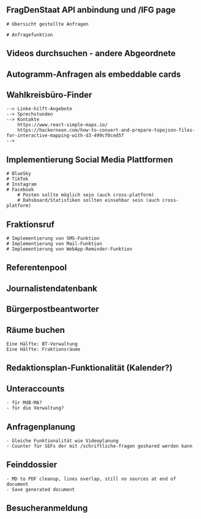 ## FragDenStaat API anbindung und /IFG page
    # Übersicht gestellte Anfragen

    # Anfragefunktion

## Videos durchsuchen - andere Abgeordnete



## Autogramm-Anfragen als embeddable cards


## Wahlkreisbüro-Finder
    --> Linke-hilft-Angebote
    --> Sprechstunden
    --> Kontakte
        https://www.react-simple-maps.io/
        https://hackernoon.com/how-to-convert-and-prepare-topojson-files-for-interactive-mapping-with-d3-499cf0ced5f
    --> 

## Implementierung Social Media Plattformen
    # BlueSky
    # TikTok
    # Instagram
    # Facebook
        # Posten sollte möglich sein (auch cross-platform)
        # Dahsboard/Statistiken sollten einsehbar sein (auch cross-platform)

## Fraktionsruf
    # Implementierung von SMS-Funktion
    # Implementierung von Mail-Funktion
    # Implementierung von WebApp-Reminder-Funktion


## Referentenpool



## Journalistendatenbank



## Bürgerpostbeantworter



## Räume buchen
    Eine Hälfte: BT-Verwaltung
    Eine Hälfte: Fraktionsräume


## Redaktionsplan-Funktionalität (Kalender?)



## Unteraccounts
    - für MdB-MA?
    - für die Verwaltung?


## Anfragenplanung
    - Gleiche Funktionalität wie Videoplanung
    - Counter für SEFs der mit /schriftliche-fragen geshared werden kann

## Feinddossier
    - MD to PDF cleanup, lines overlap, still no sources at end of document
    - Save generated document


## Besucheranmeldung
